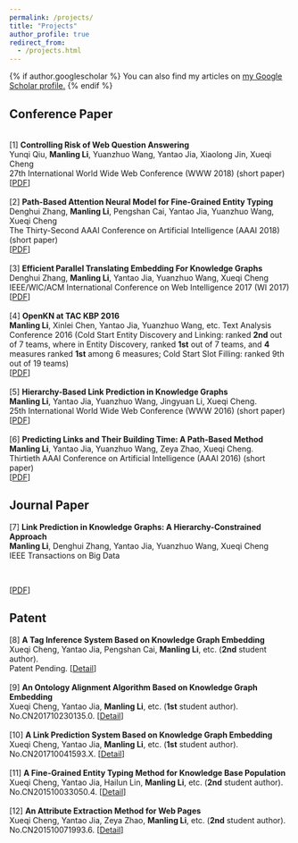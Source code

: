 ```yaml
---
permalink: /projects/
title: "Projects"
author_profile: true
redirect_from: 
  - /projects.html
---
```


{% if author.googlescholar %}
  You can also find my articles on <u><a href="{{author.googlescholar}}">my Google Scholar profile</a>.</u>
{% endif %}

## Conference Paper

<br>
[1] <b>Controlling Risk of Web Question Answering</b>  <br>
Yunqi Qiu, <b>Manling Li</b>, Yuanzhuo Wang, Yantao Jia, Xiaolong Jin, Xueqi Cheng <br>
27th International World Wide Web Conference (WWW 2018) (short paper)  <br>
[<a href='files/HTETD.pdf'>PDF</a>]
<br>
<br>
[2] <b>Path-Based Attention Neural Model for Fine-Grained Entity Typing</b>  <br>
Denghui Zhang, <b>Manling Li</b>, Pengshan Cai, Yantao Jia,  Yuanzhuo Wang, Xueqi Cheng <br>
The Thirty-Second AAAI Conference on Artificial Intelligence (AAAI 2018) (short paper)  <br>
[<a href='files/PAN.pdf'>PDF</a>]
<br>
<br>
[3] <b>Efficient Parallel Translating Embedding For Knowledge Graphs</b>  <br>
Denghui Zhang, <b>Manling Li</b>, Yantao Jia, Yuanzhuo Wang, Xueqi Cheng <br>
IEEE/WIC/ACM International Conference on Web Intelligence 2017 (WI 2017)  <br>
[<a href='files/ParTransX.pdf'>PDF</a>]
<br>
<br>
[4] <b>OpenKN at TAC KBP 2016</b> <br>
<b>Manling Li</b>, Xinlei Chen, Yantao Jia, Yuanzhuo Wang, etc. Text Analysis Conference 2016 (Cold Start Entity Discovery and Linking: ranked <b>2nd</b> out of 7 teams, where in Entity Discovery, ranked <b>1st</b> out of 7 teams, and <b>4</b> measures ranked <b>1st</b> among 6 measures; Cold Start Slot Filling: ranked 9th out of 19 teams) <br>
[<a href='files/TAC2016_ICTCAS_OKN.pdf'>PDF</a>]
<br>
<br>
[5] <b>Hierarchy-Based Link Prediction in Knowledge Graphs</b> <br>
<b>Manling Li</b>, Yantao Jia, Yuanzhuo Wang, Jingyuan Li, Xueqi Cheng. <br> 
25th International World Wide Web Conference (WWW 2016) (short paper) <br>
[<a href='files/hTransA.pdf'>PDF</a>]
<br>
<br>
[6] <b>Predicting Links and Their Building Time: A Path-Based Method</b> <br>
<b>Manling Li</b>, Yantao Jia, Yuanzhuo Wang, Zeya Zhao, Xueqi Cheng. <br>
Thirtieth AAAI Conference on Artificial Intelligence (AAAI 2016) (short paper) <br>
[<a href='files/TDLP.pdf'>PDF</a>]
<br>



## Journal Paper
[7] <b>Link Prediction in Knowledge Graphs: A Hierarchy-Constrained Approach</b>  <br>
<b>Manling Li</b>, Denghui Zhang, Yantao Jia, Yuanzhuo Wang, Xueqi Cheng <br>
IEEE Transactions on Big Data 
<!-- Special Issue on "Knowledge Graphs: Techniques and Applications" (under 2nd review)  --> <br>
[<a href='files/TBD-2017-02-0077.pdf'>PDF</a>]<br>

## Patent
[8] <b>A Tag Inference System Based on Knowledge Graph Embedding</b>  <br>
Xueqi Cheng, Yantao Jia, Pengshan Cai, <b>Manling Li</b>, etc. (<b>2nd</b> student author).<br>
Patent Pending.
[<a href='pages/taginfer.html'>Detail</a>]<br>
<br/>
[9] <b>An Ontology Alignment Algorithm Based on Knowledge Graph Embedding</b>  <br>
Xueqi Cheng, Yantao Jia, <b>Manling Li</b>, etc. (<b>1st</b> student author).<br>
No.CN201710230135.0.
[<a href='ontologyalignment.html'>Detail</a>]<br>
<br/>
[10] <b>A Link Prediction System Based on Knowledge Graph Embedding</b>  <br>
Xueqi Cheng, Yantao Jia, <b>Manling Li</b>, etc. (<b>1st</b> student author).<br>
No.CN201710041593.X.
[<a href='PTransA.html'>Detail</a>]<br>
<br/>
[11] <b>A Fine-Grained Entity Typing Method for Knowledge Base Population</b>  <br>
Xueqi Cheng, Yantao Jia, Hailun Lin, <b>Manling Li</b>, etc. (<b>2nd</b> student author).<br>
No.CN201510033050.4.
[<a href='classification'>Detail</a>]<br>
<br/>
[12] <b>An Attribute Extraction Method for Web Pages</b>  <br>
Xueqi Cheng, Yantao Jia, Zeya Zhao, <b>Manling Li</b>, etc. (<b>2nd</b> student author).<br>
No.CN201510071993.6.
[<a href='attrextr.html'>Detail</a>]<br>